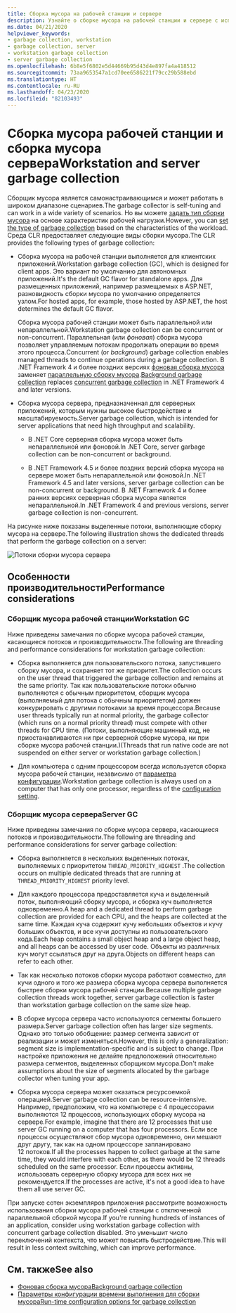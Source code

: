 ```yaml
---
title: Сборка мусора на рабочей станции и сервере
description: Узнайте о сборке мусора на рабочей станции и сервере с использованием .NET.
ms.date: 04/21/2020
helpviewer_keywords:
- garbage collection, workstation
- garbage collection, server
- workstation garbage collection
- server garbage collection
ms.openlocfilehash: 6b8e5f6802e5d44669b95d43d4e897fa4a418512
ms.sourcegitcommit: 73aa9653547a1cd70ee6586221f79cc29b588ebd
ms.translationtype: HT
ms.contentlocale: ru-RU
ms.lasthandoff: 04/23/2020
ms.locfileid: "82103493"
---
```

# <a name="workstation-and-server-garbage-collection"></a><span data-ttu-id="3b46d-103">Сборка мусора рабочей станции и сборка мусора сервера</span><span class="sxs-lookup"><span data-stu-id="3b46d-103">Workstation and server garbage collection</span></span>

<span data-ttu-id="3b46d-104">Сборщик мусора является самонастраивающимся и может работать в широком диапазоне сценариев.</span><span class="sxs-lookup"><span data-stu-id="3b46d-104">The garbage collector is self-tuning and can work in a wide variety of scenarios.</span></span> <span data-ttu-id="3b46d-105">Но вы можете [задать тип сборки мусора](../../core/run-time-config/garbage-collector.md#flavors-of-garbage-collection) на основе характеристик рабочей нагрузки.</span><span class="sxs-lookup"><span data-stu-id="3b46d-105">However, you can [set the type of garbage collection](../../core/run-time-config/garbage-collector.md#flavors-of-garbage-collection) based on the characteristics of the workload.</span></span> <span data-ttu-id="3b46d-106">Среда CLR предоставляет следующие виды сборки мусора.</span><span class="sxs-lookup"><span data-stu-id="3b46d-106">The CLR provides the following types of garbage collection:</span></span>

- <span data-ttu-id="3b46d-107">Сборка мусора на рабочей станции выполняется для клиентских приложений.</span><span class="sxs-lookup"><span data-stu-id="3b46d-107">Workstation garbage collection (GC), which is designed for client apps.</span></span> <span data-ttu-id="3b46d-108">Это вариант по умолчанию для автономных приложений.</span><span class="sxs-lookup"><span data-stu-id="3b46d-108">It's the default GC flavor for standalone apps.</span></span> <span data-ttu-id="3b46d-109">Для размещенных приложений, например размещаемых в ASP.NET, разновидность сборки мусора по умолчанию определяется узлом.</span><span class="sxs-lookup"><span data-stu-id="3b46d-109">For hosted apps, for example, those hosted by ASP.NET, the host determines the default GC flavor.</span></span>

  <span data-ttu-id="3b46d-110">Сборка мусора рабочей станции может быть параллельной или непараллельной.</span><span class="sxs-lookup"><span data-stu-id="3b46d-110">Workstation garbage collection can be concurrent or non-concurrent.</span></span> <span data-ttu-id="3b46d-111">Параллельная (или *фоновая*) сборка мусора позволяет управляемым потокам продолжать операции во время этого процесса.</span><span class="sxs-lookup"><span data-stu-id="3b46d-111">Concurrent (or *background*) garbage collection enables managed threads to continue operations during a garbage collection.</span></span> <span data-ttu-id="3b46d-112">В .NET Framework 4 и более поздних версиях [фоновая сборка мусора](background-gc.md) заменяет [параллельную сборку мусора](background-gc.md#concurrent-garbage-collection).</span><span class="sxs-lookup"><span data-stu-id="3b46d-112">[Background garbage collection](background-gc.md) replaces [concurrent garbage collection](background-gc.md#concurrent-garbage-collection) in .NET Framework 4 and later versions.</span></span>

- <span data-ttu-id="3b46d-113">Сборка мусора сервера, предназначенная для серверных приложений, которым нужны высокое быстродействие и масштабируемость.</span><span class="sxs-lookup"><span data-stu-id="3b46d-113">Server garbage collection, which is intended for server applications that need high throughput and scalability.</span></span>

  - <span data-ttu-id="3b46d-114">В .NET Core серверная сборка мусора может быть непараллельной или фоновой.</span><span class="sxs-lookup"><span data-stu-id="3b46d-114">In .NET Core, server garbage collection can be non-concurrent or background.</span></span>

  - <span data-ttu-id="3b46d-115">В .NET Framework 4.5 и более поздних версий сборка мусора на сервере может быть непараллельной или фоновой.</span><span class="sxs-lookup"><span data-stu-id="3b46d-115">In .NET Framework 4.5 and later versions, server garbage collection can be non-concurrent or background.</span></span> <span data-ttu-id="3b46d-116">В .NET Framework 4 и более ранних версиях серверная сборка мусора является непараллельной.</span><span class="sxs-lookup"><span data-stu-id="3b46d-116">In .NET Framework 4 and previous versions, server garbage collection is non-concurrent.</span></span>

<span data-ttu-id="3b46d-117">На рисунке ниже показаны выделенные потоки, выполняющие сборку мусора на сервере.</span><span class="sxs-lookup"><span data-stu-id="3b46d-117">The following illustration shows the dedicated threads that perform the garbage collection on a server:</span></span>

![Потоки сборки мусора сервера](./media/gc-server.png)

## <a name="performance-considerations"></a><span data-ttu-id="3b46d-119">Особенности производительности</span><span class="sxs-lookup"><span data-stu-id="3b46d-119">Performance considerations</span></span>

### <a name="workstation-gc"></a><span data-ttu-id="3b46d-120">Сборщик мусора рабочей станции</span><span class="sxs-lookup"><span data-stu-id="3b46d-120">Workstation GC</span></span>

<span data-ttu-id="3b46d-121">Ниже приведены замечания по сборке мусора рабочей станции, касающиеся потоков и производительности.</span><span class="sxs-lookup"><span data-stu-id="3b46d-121">The following are threading and performance considerations for workstation garbage collection:</span></span>

- <span data-ttu-id="3b46d-122">Сборка выполняется для пользовательского потока, запустившего сборку мусора, и сохраняет тот же приоритет.</span><span class="sxs-lookup"><span data-stu-id="3b46d-122">The collection occurs on the user thread that triggered the garbage collection and remains at the same priority.</span></span> <span data-ttu-id="3b46d-123">Так как пользовательские потоки обычно выполняются с обычным приоритетом, сборщик мусора (выполняемый для потока с обычным приоритетом) должен конкурировать с другими потоками за время процессора.</span><span class="sxs-lookup"><span data-stu-id="3b46d-123">Because user threads typically run at normal priority, the garbage collector (which runs on a normal priority thread) must compete with other threads for CPU time.</span></span> <span data-ttu-id="3b46d-124">(Потоки, выполняющие машинный код, не приостанавливаются ни при серверной сборке мусора, ни при сборке мусора рабочей станции.)</span><span class="sxs-lookup"><span data-stu-id="3b46d-124">(Threads that run native code are not suspended on either server or workstation garbage collection.)</span></span>

- <span data-ttu-id="3b46d-125">Для компьютера с одним процессором всегда используется сборка мусора рабочей станции, независимо от [параметра конфигурации](../../core/run-time-config/garbage-collector.md#systemgcservercomplus_gcserver).</span><span class="sxs-lookup"><span data-stu-id="3b46d-125">Workstation garbage collection is always used on a computer that has only one processor, regardless of the [configuration setting](../../core/run-time-config/garbage-collector.md#systemgcservercomplus_gcserver).</span></span>

### <a name="server-gc"></a><span data-ttu-id="3b46d-126">Сборщик мусора сервера</span><span class="sxs-lookup"><span data-stu-id="3b46d-126">Server GC</span></span>

<span data-ttu-id="3b46d-127">Ниже приведены замечания по сборке мусора сервера, касающиеся потоков и производительности.</span><span class="sxs-lookup"><span data-stu-id="3b46d-127">The following are threading and performance considerations for server garbage collection:</span></span>

- <span data-ttu-id="3b46d-128">Сборка выполняется в нескольких выделенных потоках, выполняемых с приоритетом `THREAD_PRIORITY_HIGHEST` .</span><span class="sxs-lookup"><span data-stu-id="3b46d-128">The collection occurs on multiple dedicated threads that are running at `THREAD_PRIORITY_HIGHEST` priority level.</span></span>

- <span data-ttu-id="3b46d-129">Для каждого процессора предоставляется куча и выделенный поток, выполняющий сборку мусора, и сборка куч выполняется одновременно.</span><span class="sxs-lookup"><span data-stu-id="3b46d-129">A heap and a dedicated thread to perform garbage collection are provided for each CPU, and the heaps are collected at the same time.</span></span> <span data-ttu-id="3b46d-130">Каждая куча содержит кучу небольших объектов и кучу больших объектов, и все кучи доступны из пользовательского кода.</span><span class="sxs-lookup"><span data-stu-id="3b46d-130">Each heap contains a small object heap and a large object heap, and all heaps can be accessed by user code.</span></span> <span data-ttu-id="3b46d-131">Объекты из различных куч могут ссылаться друг на друга.</span><span class="sxs-lookup"><span data-stu-id="3b46d-131">Objects on different heaps can refer to each other.</span></span>

- <span data-ttu-id="3b46d-132">Так как несколько потоков сборки мусора работают совместно, для кучи одного и того же размера сборка мусора сервера выполняется быстрее сборки мусора рабочей станции.</span><span class="sxs-lookup"><span data-stu-id="3b46d-132">Because multiple garbage collection threads work together, server garbage collection is faster than workstation garbage collection on the same size heap.</span></span>

- <span data-ttu-id="3b46d-133">В сборке мусора сервера часто используются сегменты большего размера.</span><span class="sxs-lookup"><span data-stu-id="3b46d-133">Server garbage collection often has larger size segments.</span></span> <span data-ttu-id="3b46d-134">Однако это только обобщение: размер сегмента зависит от реализации и может изменяться.</span><span class="sxs-lookup"><span data-stu-id="3b46d-134">However, this is only a generalization: segment size is implementation-specific and is subject to change.</span></span> <span data-ttu-id="3b46d-135">При настройке приложения не делайте предположений относительно размера сегментов, выделенных сборщиком мусора.</span><span class="sxs-lookup"><span data-stu-id="3b46d-135">Don't make assumptions about the size of segments allocated by the garbage collector when tuning your app.</span></span>

- <span data-ttu-id="3b46d-136">Сборка мусора сервера может оказаться ресурсоемкой операцией.</span><span class="sxs-lookup"><span data-stu-id="3b46d-136">Server garbage collection can be resource-intensive.</span></span> <span data-ttu-id="3b46d-137">Например, предположим, что на компьютере с 4 процессорами выполняются 12 процессов, использующих сборку мусора на сервере.</span><span class="sxs-lookup"><span data-stu-id="3b46d-137">For example, imagine that there are 12 processes that use server GC running on a computer that has four processors.</span></span> <span data-ttu-id="3b46d-138">Если все процессы осуществляют сбор мусора одновременно, они мешают друг другу, так как на одном процессоре запланировано 12 потоков.</span><span class="sxs-lookup"><span data-stu-id="3b46d-138">If all the processes happen to collect garbage at the same time, they would interfere with each other, as there would be 12 threads scheduled on the same processor.</span></span> <span data-ttu-id="3b46d-139">Если процессы активны, использовать серверную сборку мусора для всех них не рекомендуется.</span><span class="sxs-lookup"><span data-stu-id="3b46d-139">If the processes are active, it's not a good idea to have them all use server GC.</span></span>

<span data-ttu-id="3b46d-140">При запуске сотен экземпляров приложения рассмотрите возможность использования сборки мусора рабочей станции с отключенной параллельной сборкой мусора.</span><span class="sxs-lookup"><span data-stu-id="3b46d-140">If you're running hundreds of instances of an application, consider using workstation garbage collection with concurrent garbage collection disabled.</span></span> <span data-ttu-id="3b46d-141">Это уменьшит число переключений контекста, что может повысить быстродействие.</span><span class="sxs-lookup"><span data-stu-id="3b46d-141">This will result in less context switching, which can improve performance.</span></span>

## <a name="see-also"></a><span data-ttu-id="3b46d-142">См. также</span><span class="sxs-lookup"><span data-stu-id="3b46d-142">See also</span></span>

- [<span data-ttu-id="3b46d-143">Фоновая сборка мусора</span><span class="sxs-lookup"><span data-stu-id="3b46d-143">Background garbage collection</span></span>](background-gc.md)
- [<span data-ttu-id="3b46d-144">Параметры конфигурации времени выполнения для сборки мусора</span><span class="sxs-lookup"><span data-stu-id="3b46d-144">Run-time configuration options for garbage collection</span></span>](../../core/run-time-config/garbage-collector.md)
